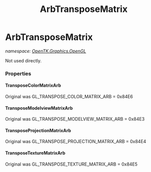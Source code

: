 ﻿---
title: ArbTransposeMatrix
---

# ArbTransposeMatrix
_namespace: [OpenTK.Graphics.OpenGL](N-OpenTK.Graphics.OpenGL.html)_

Not used directly.



### Properties

#### TransposeColorMatrixArb
Original was GL_TRANSPOSE_COLOR_MATRIX_ARB = 0x84E6
#### TransposeModelviewMatrixArb
Original was GL_TRANSPOSE_MODELVIEW_MATRIX_ARB = 0x84E3
#### TransposeProjectionMatrixArb
Original was GL_TRANSPOSE_PROJECTION_MATRIX_ARB = 0x84E4
#### TransposeTextureMatrixArb
Original was GL_TRANSPOSE_TEXTURE_MATRIX_ARB = 0x84E5

